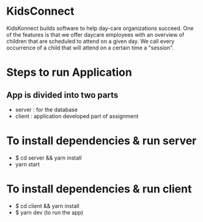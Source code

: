 # KidsConnect
KidsKonnect builds software to help day-care organizations succeed. One of the features is that we offer daycare employees with an overview of  children that are scheduled to attend on a given day. We call every occurrence of a child that will attend on a certain time a "session". 

# Steps to run Application
##  App is divided into two parts
   - server : for the database
   - client : application developed part of assignment

# To install dependencies & run server
- $ cd server && yarn install
- yarn start

# To install dependencies & run client
-  $ cd client && yarn install
-  $ yarn dev (to run the app)
